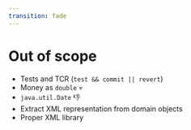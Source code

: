 ```yaml
---
transition: fade
---
```


# Out of scope

<v-clicks>

- Tests and TCR (`test && commit || revert`)
- Money as `double` 💀
- `java.util.Date` 👎
- Extract XML representation from domain objects
- Proper XML library

</v-clicks>
